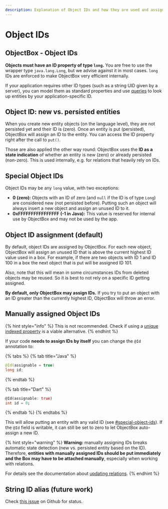 ```yaml
---
description: Explanation of Object IDs and how they are used and assigned in ObjectBox.
---
```


# Object IDs

## ObjectBox - Object IDs

**Objects must have an ID property of type `long`.** You are free to use the wrapper type `java.lang.Long`, but we advise against it in most cases. `long` IDs are enforced to make ObjectBox very efficient internally.

If your application requires other ID types (such as a string UID given by a server), you can model them as standard properties and use [queries](../queries.md) to look up entities by your application-specific ID.

## Object ID: new vs. persisted entities

When you create new entity objects (on the language level), they are not persisted yet and their ID is (zero). Once an entity is put (persisted), ObjectBox will assign an ID to the entity. You can access the ID property right after the call to `put()`.

Those are also applied the other way round: ObjectBox uses the **ID as a state indication** of whether an entity is new (zero) or already persisted (non-zero). This is used internally, e.g. for relations that heavily rely on IDs.

## Special Object IDs

Object IDs may be any `long` value, with two exceptions:

* **0 (zero):** Objects with an ID of zero (and `null` if the ID is of type `Long`) are considered new (not persisted before). Putting such an object will always insert a new object and assign an unused ID to it.
* **0xFFFFFFFFFFFFFFFF (-1 in Java):** This value is reserved for internal use by ObjectBox and may not be used by the app.

## Object ID assignment (default)

By default, object IDs are assigned by ObjectBox. For each new object, ObjectBox will assign an unused ID that is above the current highest ID value used in a box. For example, if there are two objects with ID 1 and ID 100 in a box the next object that is put will be assigned ID 101.

Also, note that this will mean in some circumstances IDs from deleted objects may be reused. So it is best to not rely on a specific ID getting assigned.

**By default, only ObjectBox may assign IDs.** If you try to put an object with an ID greater than the currently highest ID, ObjectBox will throw an error.

## Manually assigned Object IDs

{% hint style="info" %}
This is not recommended. Check if using a [unique indexed property](../entity-annotations.md#object-ids-id) is a viable alternative.
{% endhint %}

If your code **needs to assign IDs by itself** you can change the `@Id` annotation to:

{% tabs %}
{% tab title="Java" %}
```java
@Id(assignable = true)
long id;
```
{% endtab %}

{% tab title="Dart" %}
```dart
@Id(assignable: true)
int id = 0;
```
{% endtab %}
{% endtabs %}

This will allow putting an entity with any valid ID (see [#special-object-ids](object-ids.md#special-object-ids "mention")). If the `@Id` field is writable, it can still be set to zero to let ObjectBox auto-assign a new ID.

{% hint style="warning" %}
**Warning:** manually assigning IDs breaks automatic state detection (new vs. persisted entity based on the ID). Therefore, **entities with manually assigned IDs should be put immediately and the Box may have to be attached manually**, especially when working with relations.

For details see the documentation about [updating relations](../relations.md#updating-relations).
{% endhint %}

## String ID alias (future work)

&#x20;Check [this issue](https://github.com/objectbox/objectbox-java/issues/167) on Github for status.
